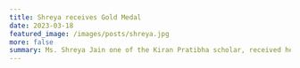 ```yaml
---
title: Shreya receives Gold Medal
date: 2023-03-18
featured_image: /images/posts/shreya.jpg
more: false
summary: Ms. Shreya Jain one of the Kiran Pratibha scholar, received her gold medal from Honourable Chief Minister of Uttar Pradesh, Shri Yogi Aadityanath. 
---
```



